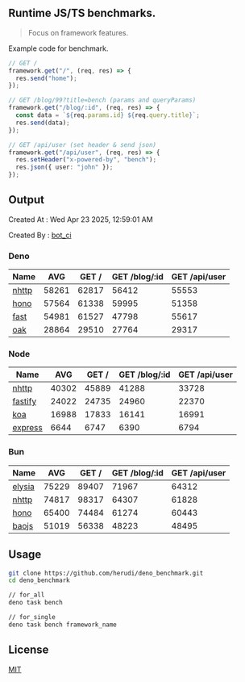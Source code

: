 ## Runtime JS/TS benchmarks.

> Focus on framework features.

Example code for benchmark.
```ts
// GET /
framework.get("/", (req, res) => {
  res.send("home");
});

// GET /blog/99?title=bench (params and queryParams)
framework.get("/blog/:id", (req, res) => {
  const data = `${req.params.id} ${req.query.title}`;
  res.send(data);
});

// GET /api/user (set header & send json)
framework.get("/api/user", (req, res) => {
  res.setHeader("x-powered-by", "bench");
  res.json({ user: "john" });
});
```

## Output
Created At : Wed Apr 23 2025, 12:59:01 AM

Created By : [bot_ci](https://github.com/herudi/deno_benchmarks/commits?author=github-actions%5Bbot%5D)


### Deno
|Name|AVG|GET /|GET /blog/:id|GET /api/user|
|----|----|----|----|----|
|[nhttp](https://github.com/nhttp/nhttp)|58261|62817|56412|55553|
|[hono](https://github.com/honojs/hono)|57564|61338|59995|51358|
|[fast](https://github.com/danteissaias/fast)|54981|61527|47798|55617|
|[oak](https://github.com/oakserver/oak)|28864|29510|27764|29317|
  


### Node
|Name|AVG|GET /|GET /blog/:id|GET /api/user|
|----|----|----|----|----|
|[nhttp](https://github.com/nhttp/nhttp)|40302|45889|41288|33728|
|[fastify](https://github.com/fastify/fastify)|24022|24735|24960|22370|
|[koa](https://github.com/koajs/koa)|16988|17833|16141|16991|
|[express](https://github.com/expressjs/express)|6644|6747|6390|6794|
  


### Bun
|Name|AVG|GET /|GET /blog/:id|GET /api/user|
|----|----|----|----|----|
|[elysia](https://github.com/elysiajs/elysia)|75229|89407|71967|64312|
|[nhttp](https://github.com/nhttp/nhttp)|74817|98317|64307|61828|
|[hono](https://github.com/honojs/hono)|65400|74484|61274|60443|
|[baojs](https://github.com/mattreid1/baojs)|51019|56338|48223|48495|
  



## Usage

```bash
git clone https://github.com/herudi/deno_benchmark.git
cd deno_benchmark

// for_all
deno task bench

// for_single
deno task bench framework_name
```

## License

[MIT](LICENSE)


